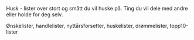 Husk - lister over stort og smått du vil huske på. Ting du vil dele med andre eller holde for deg selv.

Ønskelister, handlelister, nyttårsforsetter, huskelister, drømmelister, topp10-lister